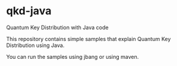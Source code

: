 # qkd-java
Quantum Key Distribution with Java code

This repository contains simple samples that explain Quantum Key Distribution using Java.

You can run the samples using jbang or using maven.
